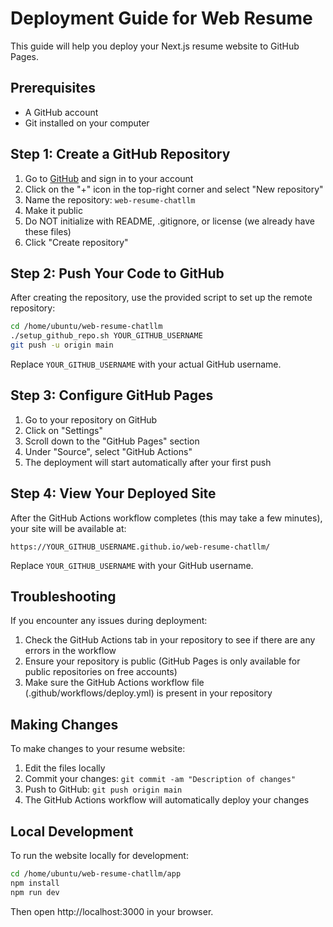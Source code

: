 # Deployment Guide for Web Resume

This guide will help you deploy your Next.js resume website to GitHub Pages.

## Prerequisites

- A GitHub account
- Git installed on your computer

## Step 1: Create a GitHub Repository

1. Go to [GitHub](https://github.com/) and sign in to your account
2. Click on the "+" icon in the top-right corner and select "New repository"
3. Name the repository: `web-resume-chatllm`
4. Make it public
5. Do NOT initialize with README, .gitignore, or license (we already have these files)
6. Click "Create repository"

## Step 2: Push Your Code to GitHub

After creating the repository, use the provided script to set up the remote repository:

```bash
cd /home/ubuntu/web-resume-chatllm
./setup_github_repo.sh YOUR_GITHUB_USERNAME
git push -u origin main
```

Replace `YOUR_GITHUB_USERNAME` with your actual GitHub username.

## Step 3: Configure GitHub Pages

1. Go to your repository on GitHub
2. Click on "Settings"
3. Scroll down to the "GitHub Pages" section
4. Under "Source", select "GitHub Actions"
5. The deployment will start automatically after your first push

## Step 4: View Your Deployed Site

After the GitHub Actions workflow completes (this may take a few minutes), your site will be available at:

```
https://YOUR_GITHUB_USERNAME.github.io/web-resume-chatllm/
```

Replace `YOUR_GITHUB_USERNAME` with your GitHub username.

## Troubleshooting

If you encounter any issues during deployment:

1. Check the GitHub Actions tab in your repository to see if there are any errors in the workflow
2. Ensure your repository is public (GitHub Pages is only available for public repositories on free accounts)
3. Make sure the GitHub Actions workflow file (.github/workflows/deploy.yml) is present in your repository

## Making Changes

To make changes to your resume website:

1. Edit the files locally
2. Commit your changes: `git commit -am "Description of changes"`
3. Push to GitHub: `git push origin main`
4. The GitHub Actions workflow will automatically deploy your changes

## Local Development

To run the website locally for development:

```bash
cd /home/ubuntu/web-resume-chatllm/app
npm install
npm run dev
```

Then open http://localhost:3000 in your browser.
